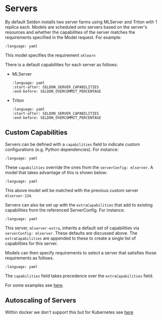 # Servers

By default Seldon installs two server farms using MLServer and Triton with 1 replica each. Models are scheduled onto servers based on the server's resources and whether the capabilities of the server matches the requirements specified in the Model request. For example:

```{literalinclude} ../../../../samples/models/sklearn-iris-gs.yaml
:language: yaml
```

This model specifies the requirement `sklearn`

There is a default capabilities for each server as follows:

* MLServer
  ```{literalinclude} ../../../../operator/config/serverconfigs/mlserver.yaml
  :language: yaml
  :start-after: SELDON_SERVER_CAPABILITIES
  :end-before: SELDON_OVERCOMMIT_PERCENTAGE
* Triton
  ```{literalinclude} ../../../../operator/config/serverconfigs/triton.yaml
  :language: yaml
  :start-after: SELDON_SERVER_CAPABILITIES
  :end-before: SELDON_OVERCOMMIT_PERCENTAGE
  ```

## Custom Capabilities
Servers can be defined with a `capabilities` field to indicate custom configurations (e.g. Python dependencies). For instance:

```{literalinclude} ../../../../samples/servers/custom-mlserver-capabilities.yaml
:language: yaml
```

These `capabilities` override the ones from the `serverConfig: mlserver`. A model that takes advantage of this is shown below:

```{literalinclude} ../../../../samples/models/iris-custom-requirements.yaml
:language: yaml
```

This above model will be matched with the previous custom server `mlserver-134`.

Servers can also be set up with the `extraCapabilities` that add to existing capabilities from the referenced ServerConfig. For instance:

```{literalinclude} ../../../../samples/servers/mlserver-extra-capabilities.yaml
:language: yaml
```
This server, `mlserver-extra`, inherits a default set of capabilities via `serverConfig: mlserver`.
These defaults are discussed above.
The `extraCapabilities` are appended to these to create a single list of capabilities for this server.

Models can then specify requirements to select a server that satisfies those requirements as follows.
```{literalinclude} ../../../../samples/models/extra-model-requirements.yaml
:language: yaml
```

The `capabilities` field takes precedence over the `extraCapabilities` field.

For some examples see [here](../examples/custom-servers.md).


## Autoscaling of Servers

Within docker we don't support this but for Kubernetes see [here](../kubernetes/autoscaling/index.md)


